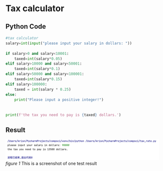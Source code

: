 # Tax calculator

## Python Code
```.py
#tax calculator
salary=int(input("please input your salary in dollars: "))

if salary>0 and salary<10001:
    taxed=int(salary*0.05)
elif salary>10000 and salary<50001:
    taxed=int(salary*0.1)
elif salary>50000 and salary<100001:
    taxed=int(salary*0.15)
elif salary>100000:
    taxed = int(salary * 0.25)
else:
    print("Please input a positive integer!")


print(f'the tax you need to pay is {taxed} dollars.')

```

## Result
![](tax.png)
*figure 1* This is a screenshot of one test result
